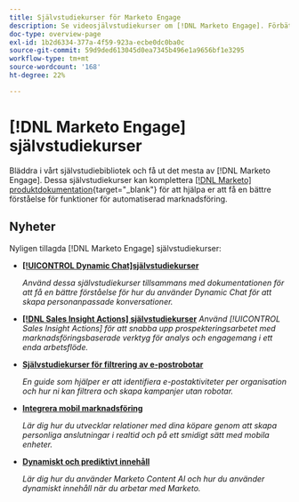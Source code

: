 ```yaml
---
title: Självstudiekurser för Marketo Engage
description: Se videosjälvstudiekurser om [!DNL Marketo Engage]. Förbättra din förståelse för hur du använder funktioner för automatiserad marknadsföring med mera.
doc-type: overview-page
exl-id: 1b2d6334-377a-4f59-923a-ecbe0dc0ba0c
source-git-commit: 59d9ded613045d0ea7345b496e1a9656bf1e3295
workflow-type: tm+mt
source-wordcount: '168'
ht-degree: 22%

---
```


# [!DNL Marketo Engage] självstudiekurser

Bläddra i vårt självstudiebibliotek och få ut det mesta av [!DNL Marketo Engage]. Dessa självstudiekurser kan komplettera [[!DNL Marketo] produktdokumentation](https://experienceleague.adobe.com/docs/marketo/using/home.html){target="_blank"} för att hjälpa er att få en bättre förståelse för funktioner för automatiserad marknadsföring.

<div id="whats-new-section">

## Nyheter

Nyligen tillagda [!DNL Marketo Engage] självstudiekurser:

* **[[!UICONTROL Dynamic Chat]självstudiekurser](/help/dynamic-chat/dynamic-chat-overview.md)**

   _Använd dessa självstudiekurser tillsammans med dokumentationen för att få en bättre förståelse för hur du använder Dynamic Chat för att skapa personanpassade konversationer._

* **[[!DNL Sales Insight Actions] självstudiekurser](/help/sales-insight-actions/overview.md)**
   _Använd [!UICONTROL Sales Insight Actions] för att snabba upp prospekteringsarbetet med marknadsföringsbaserade verktyg för analys och engagemang i ett enda arbetsflöde._

* **[Självstudiekurser för filtrering av e-postrobotar](/help/filtering-email-bot-activities/setup.md)**

   _En guide som hjälper er att identifiera e-postaktiviteter per organisation och hur ni kan filtrera och skapa kampanjer utan robotar._

* **[Integrera mobil marknadsföring](/help/cross-channel-marketing/mobile-marketing-learn.md)**

   _Lär dig hur du utvecklar relationer med dina köpare genom att skapa personliga anslutningar i realtid och på ett smidigt sätt med mobila enheter._

* **[Dynamiskt och prediktivt innehåll](/help/email-marketing/dynamic-and-predictive-content-learn.md)**

   _Lär dig hur du använder Marketo Content AI och hur du använder dynamiskt innehåll när du arbetar med Marketo._

</div>
<div id="recs-overview-body-1"></div>
<div id="recs-overview-body-2"></div>
<div id="recs-overview-body-3"></div>
<div id="recs-overview-body-4"></div>
<div id="recs-overview-body-5"></div>
<div id="recs-overview-body-6"></div>
